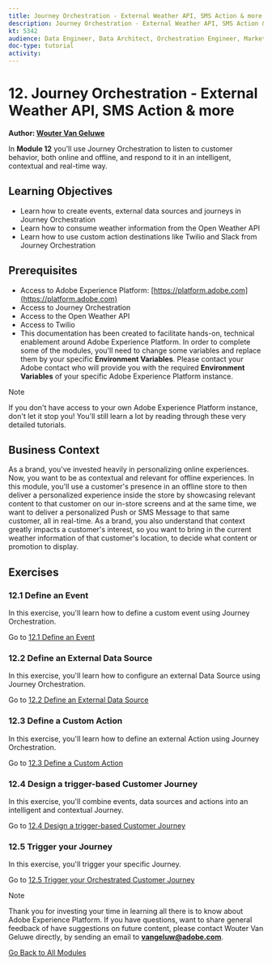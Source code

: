 ```yaml
---
title: Journey Orchestration - External Weather API, SMS Action & more
description: Journey Orchestration - External Weather API, SMS Action & more
kt: 5342
audience: Data Engineer, Data Architect, Orchestration Engineer, Marketer
doc-type: tutorial
activity: 
---
```


# 12. Journey Orchestration - External Weather API, SMS Action & more

**Author: [Wouter Van Geluwe](https://www.linkedin.com/in/woutervangeluwe/)**

In **Module 12** you'll use Journey Orchestration to listen to customer behavior, both online and offline, and respond to it in an intelligent, contextual and real-time way.

## Learning Objectives

- Learn how to create events, external data sources and journeys in Journey Orchestration
- Learn how to consume weather information from the Open Weather API
- Learn how to use custom action destinations like Twilio and Slack from Journey Orchestration

## Prerequisites

- Access to Adobe Experience Platform: [https://platform.adobe.com](https://platform.adobe.com)
- Access to Journey Orchestration
- Access to the Open Weather API
- Access to Twilio
- This documentation has been created to facilitate hands-on, technical enablement around Adobe Experience Platform. In order to complete some of the modules, you'll need to change some variables and replace them by your specific **Environment Variables**. Please contact your Adobe contact who will provide you with the required **Environment Variables** of your specific Adobe Experience Platform instance.

>[!NOTE]
>
>If you don't have access to your own Adobe Experience Platform instance, don't let it stop you! You'll still learn a lot by reading through these very detailed tutorials.

## Business Context

As a brand, you've invested heavily in personalizing online experiences. Now, you want to be as contextual and relevant for offline experiences.
In this module, you'll use a customer's presence in an offline store to then deliver a personalized experience inside the store by showcasing relevant content to that customer on our in-store screens and at the same time, we want to deliver a personalized Push or SMS Message to that same customer, all in real-time.
As a brand, you also understand that context greatly impacts a customer's interest, so you want to bring in the current weather information of that customer's location, to decide what content or promotion to display.

## Exercises

### 12.1 Define an Event

In this exercise, you'll learn how to define a custom event using Journey Orchestration.

Go to [12.1 Define an Event](./ex1.md)

### 12.2 Define an External Data Source

In this exercise, you'll learn how to configure an external Data Source using Journey Orchestration.

Go to [12.2 Define an External Data Source](./ex2.md)

### 12.3 Define a Custom Action

In this exercise, you'll learn how to define an external Action using Journey Orchestration.

Go to [12.3 Define a Custom Action](./ex3.md)

### 12.4 Design a trigger-based Customer Journey

In this exercise, you'll combine events, data sources and actions into an intelligent and contextual Journey.

Go to [12.4 Design a trigger-based Customer Journey](./ex4.md)

### 12.5 Trigger your Journey

In this exercise, you'll trigger your specific Journey.

Go to [12.5 Trigger your Orchestrated Customer Journey](./ex5.md)

>[!NOTE]
>
>Thank you for investing your time in learning all there is to know about Adobe Experience Platform. If you have questions, want to share general feedback of have suggestions on future content, please contact Wouter Van Geluwe directly, by sending an email to **vangeluw@adobe.com**.

[Go Back to All Modules](../../overview.md)
